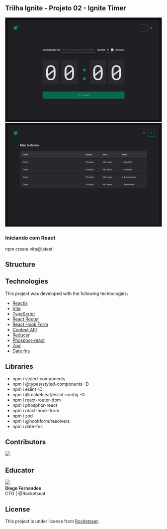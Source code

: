 ## Trilha Ignite - Projeto 02 - Ignite Timer

![alt text](./src/assets/imgs-project/image.png)
![alt text](./src/assets/imgs-project/image-1.png)

### Iniciando com React

npm create vite@latest

## Structure

## Technologies

This project was developed with the following technologies:

- [Reactjs](https://reactjs.org)
- [Vite](https://vitejs.dev/)
- [TypeScript](https://www.typescriptlang.org)
- [React Router]()
- [React Hook Form]()
- [Context API]()
- [Reducer]()
- [Phosphor-react]()
- [Zod]()
- [Date fns]()

## Libraries

- npm i styled-components
- npm i @types/styled-components -D
- npm i eslint -D
- npm i @rocketseat/eslint-config -D
- npm i react-router-dom
- npm i phosphor-react
- npm i react-hook-form
- npm i zod
- npm i @hookform/resolvers
- npm i date-fns

## Contributors

[![](https://contrib.rocks/image?repo=joneskleber/joneskleber)](https://github.com/joneskleber)

## Educator

[![](https://contrib.rocks/image?repo=diego3g/diego3g)](https://github.com/diego3g)</br><strong>Diego Fernandes</strong><br/>CTO | @Rocketseat

## License

This project is under license from [Rocketseat](https://www.rocketseat.com.br/).
